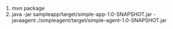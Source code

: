 1. mvn package
2. java -jar sampleapp/target/simple-app-1.0-SNAPSHOT.jar -javaagent:./simpleagent/target/simple-agent-1.0-SNAPSHOT.jar
